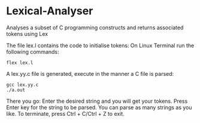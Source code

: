 # Lexical-Analyser
Analyses a subset of C programming constructs and returns associated tokens using Lex


The file lex.l contains the code to initialise tokens:
On Linux Terminal run the following commands:

    flex lex.l

A lex.yy.c file is generated, execute in the manner a C file is parsed:

    gcc lex.yy.c
    ./a.out

There you go:
Enter the desired string and you will get your tokens.
Press Enter key for the string to be parsed.
You can parse as many strings as you like.
To terminate, press Ctrl + C/Ctrl + Z to exit.
